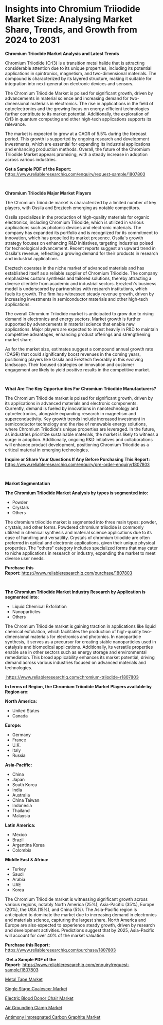 <p><h1>Insights into Chromium Triiodide Market Size: Analysing Market Share, Trends, and Growth from 2024 to 2031</h1></p><p><strong>Chromium Triiodide Market Analysis and Latest Trends</strong></p>
<p><p>Chromium Triiodide (CrI3) is a transition metal halide that is attracting considerable attention due to its unique properties, including its potential applications in spintronics, magnetism, and two-dimensional materials. The compound is characterized by its layered structure, making it suitable for integration into next-generation electronic devices and sensors.</p><p>The Chromium Triiodide Market is poised for significant growth, driven by advancements in material science and increasing demand for two-dimensional materials in electronics. The rise in applications in the field of optoelectronics and the growing focus on energy-efficient technologies further contribute to its market potential. Additionally, the exploration of CrI3 in quantum computing and other high-tech applications supports its relevance.</p><p>The market is expected to grow at a CAGR of 5.5% during the forecast period. This growth is supported by ongoing research and development investments, which are essential for expanding its industrial applications and enhancing production methods. Overall, the future of the Chromium Triiodide Market appears promising, with a steady increase in adoption across various industries.</p></p>
<p><strong>Get a Sample PDF of the Report:&nbsp;</strong> <a href="https://www.reliableresearchiq.com/enquiry/request-sample/1807803?utm_campaign=104&utm_medium=2&utm_source=Github&utm_content=ia&utm_term=11112024&utm_id=chromium-triiodide">https://www.reliableresearchiq.com/enquiry/request-sample/1807803</a></p>
<p>&nbsp;</p>
<p><strong>Chromium Triiodide Major Market Players</strong></p>
<p><p>The Chromium Triiodide market is characterized by a limited number of key players, with Ossila and Ereztech emerging as notable competitors. </p><p>Ossila specializes in the production of high-quality materials for organic electronics, including Chromium Triiodide, which is utilized in various applications such as photonic devices and electronic materials. The company has expanded its portfolio and is recognized for its commitment to innovation, which has propelled its market presence. Ossila's growth strategy focuses on enhancing R&D initiatives, targeting industries poised for technological advancement. Recent reports suggest an upward trend in Ossila's revenue, reflecting a growing demand for their products in research and industrial applications.</p><p>Ereztech operates in the niche market of advanced materials and has established itself as a reliable supplier of Chromium Triiodide. The company emphasizes custom synthesis and tailored solutions, thereby attracting a diverse clientele from academic and industrial sectors. Ereztech's business model is underscored by partnerships with research institutions, which fuels its growth. The firm has witnessed steady revenue growth, driven by increasing investments in semiconductor materials and other high-tech applications.</p><p>The overall Chromium Triiodide market is anticipated to grow due to rising demand in electronics and energy sectors. Market growth is further supported by advancements in material science that enable new applications. Major players are expected to invest heavily in R&D to maintain competitive advantages, enhancing product offerings and strengthening market share.</p><p>As for the market size, estimates suggest a compound annual growth rate (CAGR) that could significantly boost revenues in the coming years, positioning players like Ossila and Ereztech favorably in this evolving landscape. Their focused strategies on innovation and customer engagement are likely to yield positive results in the competitive market.</p></p>
<p>&nbsp;</p>
<p><strong>What Are The Key Opportunities For Chromium Triiodide Manufacturers?</strong></p>
<p><p>The Chromium Triiodide market is poised for significant growth, driven by its applications in advanced materials and electronic components. Currently, demand is fueled by innovations in nanotechnology and optoelectronics, alongside expanding research in magnetism and superconductivity. Key growth trends include increased investment in semiconductor technology and the rise of renewable energy solutions, where Chromium Triiodide's unique properties are leveraged. In the future, as industries prioritize sustainable materials, the market is likely to witness a surge in adoption. Additionally, ongoing R&D initiatives and collaborations will enhance product development, positioning Chromium Triiodide as a critical material in emerging technologies.</p></p>
<p><strong>Inquire or Share Your Questions If Any Before Purchasing This Report:</strong> <a href="https://www.reliableresearchiq.com/enquiry/pre-order-enquiry/1807803?utm_campaign=104&utm_medium=2&utm_source=Github&utm_content=ia&utm_term=11112024&utm_id=chromium-triiodide">https://www.reliableresearchiq.com/enquiry/pre-order-enquiry/1807803</a></p>
<p>&nbsp;</p>
<p><strong>Market Segmentation</strong></p>
<p><strong>The Chromium Triiodide Market Analysis by types is segmented into:</strong></p>
<p><ul><li>Powder</li><li>Crystals</li><li>Others</li></ul></p>
<p><p>The chromium triiodide market is segmented into three main types: powder, crystals, and other forms. Powdered chromium triiodide is commonly utilized in chemical synthesis and material science applications due to its ease of handling and versatility. Crystals of chromium triiodide are often preferred in optical and electronic applications, given their unique physical properties. The "others" category includes specialized forms that may cater to niche applications in research or industry, expanding the market to meet diverse user needs.</p></p>
<p><strong>Purchase this Report:&nbsp;</strong><a href="https://www.reliableresearchiq.com/purchase/1807803?utm_campaign=104&utm_medium=2&utm_source=Github&utm_content=ia&utm_term=11112024&utm_id=chromium-triiodide">https://www.reliableresearchiq.com/purchase/1807803</a></p>
<p>&nbsp;</p>
<p><strong>The Chromium Triiodide Market Industry Research by Application is segmented into:</strong></p>
<p><ul><li>Liquid Chemical Exfoliation</li><li>Nanoparticles</li><li>Others</li></ul></p>
<p><p>The Chromium Triiodide market is gaining traction in applications like liquid chemical exfoliation, which facilitates the production of high-quality two-dimensional materials for electronics and photonics. In nanoparticle synthesis, it serves as a precursor for creating stable nanoparticles used in catalysis and biomedical applications. Additionally, its versatile properties enable use in other sectors such as energy storage and environmental remediation. This broad applicability enhances its market potential, driving demand across various industries focused on advanced materials and technologies.</p></p>
<p><a href="https://www.reliableresearchiq.com/chromium-triiodide-r1807803?utm_campaign=104&utm_medium=2&utm_source=Github&utm_content=ia&utm_term=11112024&utm_id=chromium-triiodide">&nbsp;https://www.reliableresearchiq.com/chromium-triiodide-r1807803</a></p>
<p><strong>In terms of Region, the Chromium Triiodide Market Players available by Region are:</strong></p>
<p>
    <p> <strong> North America: </strong>
        <ul>
            <li>United States</li>
            <li>Canada</li>
        </ul>
        </p> 
    <p> <strong> Europe: </strong>
        <ul>
            <li>Germany</li>
            <li>France</li>
            <li>U.K.</li>
            <li>Italy</li>
            <li>Russia</li>
        </ul>
        </p> 
    <p> <strong> Asia-Pacific: </strong>
        <ul>
            <li>China</li>
            <li>Japan</li>
            <li>South Korea</li>
            <li>India</li>
            <li>Australia</li>
            <li>China Taiwan</li>
            <li>Indonesia</li>
            <li>Thailand</li>
            <li>Malaysia</li>
        </ul>
        </p> 
    <p> <strong> Latin America: </strong>
        <ul>
            <li>Mexico</li>
            <li>Brazil</li>
            <li>Argentina Korea</li>
            <li>Colombia</li>
        </ul>
        </p> 
    <p> <strong> Middle East & Africa: </strong>
        <ul>
            <li>Turkey</li>
            <li>Saudi</li>
            <li>Arabia</li>
            <li>UAE</li>
            <li>Korea</li>
        </ul>
    </p>
    </p>
<p><p>The Chromium Triiodide market is witnessing significant growth across various regions, notably North America (25%), Asia-Pacific (35%), Europe (20%), the USA (15%), and China (5%). The Asia-Pacific region is anticipated to dominate the market due to increasing demand in electronics and materials science, capturing the largest share. North America and Europe are also expected to experience steady growth, driven by research and development activities. Predictions suggest that by 2025, Asia-Pacific will account for over 40% of the market valuation.</p></p>
<p><strong>Purchase this Report: </strong><a href="https://www.reliableresearchiq.com/purchase/1807803?utm_campaign=104&utm_medium=2&utm_source=Github&utm_content=ia&utm_term=11112024&utm_id=chromium-triiodide">https://www.reliableresearchiq.com/purchase/1807803</a></p>
<p>&nbsp;<strong>Get a Sample PDF of the Report:&nbsp;&nbsp;</strong><a href="https://www.reliableresearchiq.com/enquiry/request-sample/1807803?utm_campaign=104&utm_medium=2&utm_source=Github&utm_content=ia&utm_term=11112024&utm_id=chromium-triiodide">https://www.reliableresearchiq.com/enquiry/request-sample/1807803</a></p>
<p><strong></strong></p>
<p><p><a href="https://github.com/halkoitweden3/Market-Research-Report-List-1/blob/main/metal-tape-market.md?utm_campaign=104&utm_medium=2&utm_source=Github&utm_content=ia&utm_term=11112024&utm_id=chromium-triiodide">Metal Tape Market</a></p><p><a href="https://www.linkedin.com/pulse/global-single-stage-coalescer-market-trends-analysis-z47hc?utm_campaign=104&utm_medium=2&utm_source=Github&utm_content=ia&utm_term=11112024&utm_id=chromium-triiodide">Single Stage Coalescer Market</a></p><p><a href="https://issuu.com/reportprime-2/docs/electric-blood-donor-chair-market-s_e4f9b55f7ff9ed?utm_campaign=104&utm_medium=2&utm_source=Github&utm_content=ia&utm_term=11112024&utm_id=chromium-triiodide">Electric Blood Donor Chair Market</a></p><p><a href="https://www.linkedin.com/pulse/air-grounding-clamp-market-refracting-trends-consumer-ph5jc?utm_campaign=104&utm_medium=2&utm_source=Github&utm_content=ia&utm_term=11112024&utm_id=chromium-triiodide">Air Grounding Clamp Market</a></p><p><a href="https://github.com/rozh43oreder/Market-Research-Report-List-1/blob/main/antimony-impregnated-carbon-graphite-market.md?utm_campaign=104&utm_medium=2&utm_source=Github&utm_content=ia&utm_term=11112024&utm_id=chromium-triiodide">Antimony Impregnated Carbon Graphite Market</a></p></p>